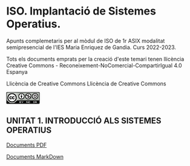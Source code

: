 # ISO. Implantació de Sistemes Operatius.
Apunts complemetaris per al mòdul de ISO de 1r ASIX modalitat semipresencial de l'IES Maria Enriquez de Gandia. Curs 2022-2023.

Tots els documents emprats per la creació d'este temari tenen llicència Creative Commons - Reconeixement-NoComercial-CompartirIgual 4.0 Espanya

Llicència de Creative Commons Llicència de Creative Commons

![Llicència de Creative Commons](cco.png)


## UNITAT 1. INTRODUCCIÓ ALS SISTEMES OPERATIUS

[Documents PDF](https://github.com/tofermos/ISO/tree/main/U1/PDF)

[Documents MarkDown](https://github.com/tofermos/ISO/tree/main/U1/MD)



